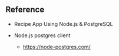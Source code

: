 ## Reference
- Recipe App Using Node.js & PostgreSQL

- Node.js postgres client 
  - https://node-postgres.com/